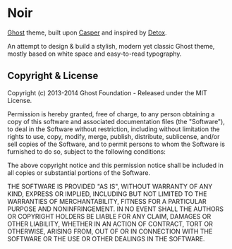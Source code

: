 # Noir

[Ghost](http://github.com/tryghost/ghost/) theme, built upon 
[Casper](https://github.com/TryGhost/Casper) and inspired by 
[Detox](http://eatapapaya.com/Detox/detox.html).

An attempt to design & build a stylish, modern yet classic Ghost theme, 
mostly based on white space and easy-to-read typography.

## Copyright & License

Copyright (c) 2013-2014 Ghost Foundation - Released under the MIT License.

Permission is hereby granted, free of charge, to any person obtaining a copy of 
this software and associated documentation files (the "Software"), 
to deal in the Software without restriction, including without limitation 
the rights to use, copy, modify, merge, publish, distribute, sublicense, and/or 
sell copies of the Software, and to permit persons to whom the Software is 
furnished to do so, subject to the following conditions:

The above copyright notice and this permission notice shall be included in all 
copies or substantial portions of the Software.

THE SOFTWARE IS PROVIDED "AS IS", WITHOUT WARRANTY OF ANY KIND, EXPRESS OR 
IMPLIED, INCLUDING BUT NOT LIMITED TO THE WARRANTIES OF MERCHANTABILITY, 
FITNESS FOR A PARTICULAR PURPOSE AND NONINFRINGEMENT. 
IN NO EVENT SHALL THE AUTHORS OR COPYRIGHT HOLDERS BE LIABLE FOR ANY CLAIM, 
DAMAGES OR OTHER LIABILITY, WHETHER IN AN ACTION OF CONTRACT, 
TORT OR OTHERWISE, ARISING FROM, OUT OF OR IN CONNECTION WITH THE SOFTWARE 
OR THE USE OR OTHER DEALINGS IN THE SOFTWARE.
